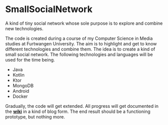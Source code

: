 # SmallSocialNetwork
A kind of tiny social network whose sole purpose is to explore and combine new technologies.

The code is created during a course of my Computer Science in Media studies at Furtwangen University. The aim is to highlight and get to know different technologies and combine them. The idea is to create a kind of small social network. The following technologies and languages will be used for the time being.

* Java
* Kotlin
* Ktor
* MongoDB
* Android
* Docker

Gradually, the code will get extended. All progress will get documented in the [**wiki**](../../wiki)
 in a kind of blog form.
The end result should be a functioning prototype, but nothing more.


